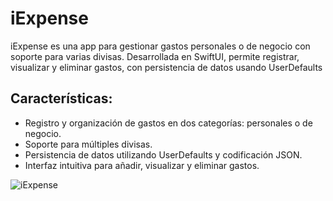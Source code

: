 # iExpense
iExpense es una app para gestionar gastos personales o de negocio con soporte para varias divisas. Desarrollada en SwiftUI, permite registrar, visualizar y eliminar gastos, con persistencia de datos usando UserDefaults

## Características:
- Registro y organización de gastos en dos categorías: personales o de negocio.
- Soporte para múltiples divisas.
- Persistencia de datos utilizando     UserDefaults y codificación JSON.
- Interfaz intuitiva para añadir, visualizar y eliminar gastos.

 ![iExpense](https://github.com/user-attachments/assets/76791581-9f0d-49b6-93b0-19e610d39827) 
 


